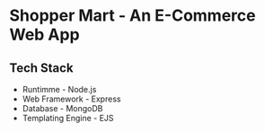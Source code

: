 # Shopper Mart - An E-Commerce Web App

## Tech Stack

* Runtimme - Node.js
* Web Framework - Express
* Database - MongoDB
* Templating Engine - EJS